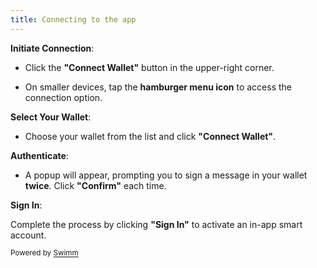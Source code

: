 ```yaml
---
title: Connecting to the app
---
```


**Initiate Connection**:

- Click the **"Connect Wallet"** button in the upper-right corner.

- On smaller devices, tap the **hamburger menu icon** to access the connection option.

**Select Your Wallet**:

- Choose your wallet from the list and click **"Connect Wallet"**.

**Authenticate**:

- A popup will appear, prompting you to sign a message in your wallet **twice**. Click **"Confirm"** each time.

**Sign In**:

Complete the process by clicking **"Sign In"** to activate an in-app smart account.

<SwmMeta version="3.0.0" repo-id="Z2l0aHViJTNBJTNBY3J0djMlM0ElM0FjcmVhdGl2ZXBsYXRmb3Jt" repo-name="crtv3"><sup>Powered by [Swimm](https://app.swimm.io/)</sup></SwmMeta>
